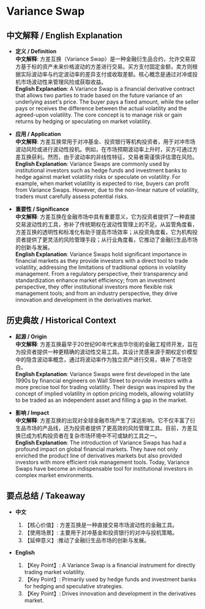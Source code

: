 # Variance Swap

## 中文解释 / English Explanation

* **定义 / Definition**  
  **中文解释**: 方差互换（Variance Swap）是一种金融衍生品合约，允许交易双方基于标的资产未来价格波动的方差进行交易。买方支付固定金额，卖方则根据实际波动率与约定波动率的差异支付或收取差额。核心概念是通过对冲或投机市场波动性来管理风险或获取收益。  
  **English Explanation**: A Variance Swap is a financial derivative contract that allows two parties to trade based on the future variance of an underlying asset's price. The buyer pays a fixed amount, while the seller pays or receives the difference between the actual volatility and the agreed-upon volatility. The core concept is to manage risk or gain returns by hedging or speculating on market volatility.

* **应用 / Application**  
  **中文解释**: 方差互换常用于对冲基金、投资银行等机构投资者，用于对冲市场波动风险或进行波动性投机。例如，在市场预期波动率上升时，买方可通过方差互换获利。然而，由于波动率的非线性特征，交易者需谨慎评估潜在风险。  
  **English Explanation**: Variance Swaps are commonly used by institutional investors such as hedge funds and investment banks to hedge against market volatility risks or speculate on volatility. For example, when market volatility is expected to rise, buyers can profit from Variance Swaps. However, due to the non-linear nature of volatility, traders must carefully assess potential risks.

* **重要性 / Significance**  
  **中文解释**: 方差互换在金融市场中具有重要意义，它为投资者提供了一种直接交易波动性的工具，弥补了传统期权在波动性管理上的不足。从监管角度看，方差互换的透明性和标准化有助于提高市场效率；从投资角度看，它为机构投资者提供了更灵活的风险管理手段；从行业角度看，它推动了金融衍生品市场的创新与发展。  
  **English Explanation**: Variance Swaps hold significant importance in financial markets as they provide investors with a direct tool to trade volatility, addressing the limitations of traditional options in volatility management. From a regulatory perspective, their transparency and standardization enhance market efficiency; from an investment perspective, they offer institutional investors more flexible risk management tools; and from an industry perspective, they drive innovation and development in the derivatives market.

## 历史典故 / Historical Context

* **起源 / Origin**  
  **中文解释**: 方差互换最早于20世纪90年代末由华尔街的金融工程师开发，旨在为投资者提供一种更精确的波动性交易工具。其设计灵感来源于期权定价模型中的隐含波动率概念，通过将波动率作为独立资产进行交易，填补了市场空白。  
  **English Explanation**: Variance Swaps were first developed in the late 1990s by financial engineers on Wall Street to provide investors with a more precise tool for trading volatility. Their design was inspired by the concept of implied volatility in option pricing models, allowing volatility to be traded as an independent asset and filling a gap in the market.

* **影响 / Impact**  
  **中文解释**: 方差互换的出现对全球金融市场产生了深远影响。它不仅丰富了衍生品市场的产品线，还为投资者提供了更高效的风险管理工具。目前，方差互换已成为机构投资者在复杂市场环境中不可或缺的工具之一。  
  **English Explanation**: The introduction of Variance Swaps has had a profound impact on global financial markets. They have not only enriched the product line of derivatives markets but also provided investors with more efficient risk management tools. Today, Variance Swaps have become an indispensable tool for institutional investors in complex market environments.

## 要点总结 / Takeaway

* **中文**  
  1. 【核心价值】: 方差互换是一种直接交易市场波动性的金融工具。
  2. 【使用场景】: 主要用于对冲基金和投资银行的对冲与投机策略。
  3. 【延伸意义】:推动了金融衍生品市场的创新与发展。

* **English**  
  1. 【Key Point】: A Variance Swap is a financial instrument for directly trading market volatility.
  2. 【Key Point】: Primarily used by hedge funds and investment banks for hedging and speculative strategies.
  3. 【Key Point】: Drives innovation and development in the derivatives market.